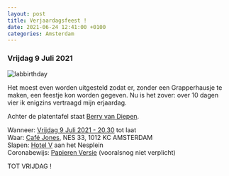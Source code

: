 ```yaml
---
layout: post
title: Verjaardagsfeest !
date: 2021-06-24 12:41:00 +0100
categories: Amsterdam
---
```


### Vrijdag 9 Juli 2021

![labbirthday](https://prisse.nl/labbirthday.png)

Het moest even worden uitgesteld zodat er, zonder een Grapperhausje te maken, een feestje kon worden gegeven. Nu is het zover: over 10 dagen vier ik enigzins vertraagd mijn erjaardag.  
  
Achter de platentafel staat [Berry van Diepen](https://www.parool.nl/kunst-media/deze-platen-neemt-dj-berry-van-diepen-mee-naar-een-onbewoond-eiland~badedece/?referrer=https%3A%2F%2Fwww.prisse.nl%2F).  
  
Wanneer: [Vrijdag 9 Juli 2021 - 20.30](https://prisse.nl/verjaarsfeest.ics) tot laat  
Waar: [Café Jones](https://goo.gl/maps/pjEW8jc8s4Z7enGY9), NES 33, 1012 KC AMSTERDAM  
Slapen: [Hotel V](https://nesplein.hotelv.com/) aan het Nesplein  
Coronabewijs: [Papieren Versie](https://coronacheck.nl/nl/print/) (vooralsnog niet verplicht)  
  
TOT VRIJDAG !